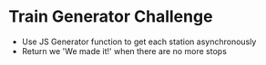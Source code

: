 # Train Generator Challenge

- Use JS Generator function to get each station asynchronously
- Return we 'We made it!' when there are no more stops
